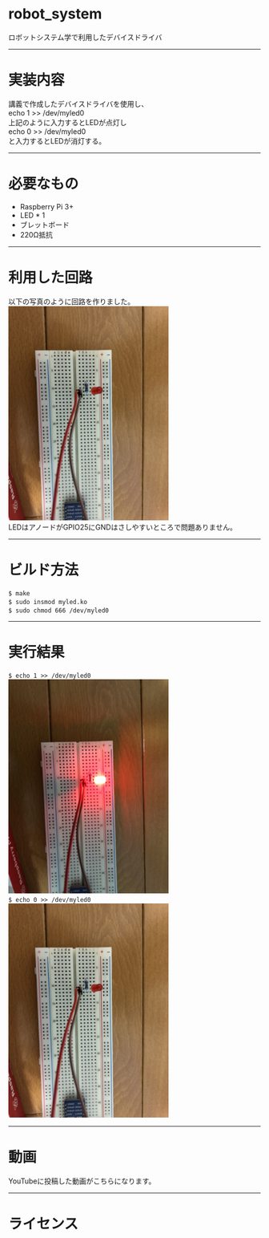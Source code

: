 # robot_system
ロボットシステム学で利用したデバイスドライバ
***
# 実装内容  
講義で作成したデバイスドライバを使用し、  
echo 1 >> /dev/myled0  
上記のように入力するとLEDが点灯し  
echo 0 >> /dev/myled0  
と入力するとLEDが消灯する。  
***
# 必要なもの  
* Raspberry Pi 3+
* LED * 1  
* ブレットボード  
* 220Ω抵抗  
***
# 利用した回路  
以下の写真のように回路を作りました。  
<img src="https://github.com/ryosukehayashi3/robot_system/blob/main/S__112566278.jpg" width="320">  
LEDはアノードがGPIO25にGNDはさしやすいところで問題ありません。  
***
# ビルド方法  
`$ make`  
`$ sudo insmod myled.ko`  
`$ sudo chmod 666 /dev/myled0`  
***
# 実行結果  
`$ echo 1 >> /dev/myled0`  
<img src="https://github.com/ryosukehayashi3/robot_system/blob/main/S__112574466.jpg" width="320">  
`$ echo 0 >> /dev/myled0`  
<img src="https://github.com/ryosukehayashi3/robot_system/blob/main/S__112566278.jpg" width="320">  
***
# 動画  
YouTubeに投稿した動画がこちらになります。  
***
# ライセンス  
